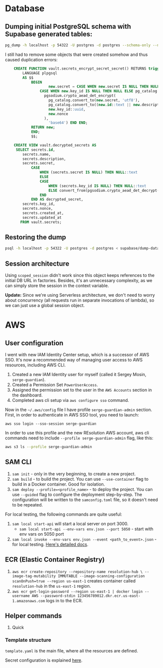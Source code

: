 # Database

## Dumping initial PostgreSQL schema with Supabase generated tables:

```bash
pg_dump -h localhost -p 54322 -U postgres -d postgres --schema-only --no-owner --no-acl > init.sql
```

I still had to remove some objects that were created somehow and thus caused duplication errors:

```sql
    CREATE FUNCTION vault.secrets_encrypt_secret_secret() RETURNS trigger
        LANGUAGE plpgsql
        AS $$
            BEGIN
                    new.secret = CASE WHEN new.secret IS NULL THEN NULL ELSE
                CASE WHEN new.key_id IS NULL THEN NULL ELSE pg_catalog.encode(
                  pgsodium.crypto_aead_det_encrypt(
                    pg_catalog.convert_to(new.secret, 'utf8'),
                    pg_catalog.convert_to((new.id::text || new.description::text || new.created_at::text || new.updated_at::text)::text, 'utf8'),
                    new.key_id::uuid,
                    new.nonce
                  ),
                    'base64') END END;
            RETURN new;
            END;
            $$;

    CREATE VIEW vault.decrypted_secrets AS
     SELECT secrets.id,
        secrets.name,
        secrets.description,
        secrets.secret,
            CASE
                WHEN (secrets.secret IS NULL) THEN NULL::text
                ELSE
                CASE
                    WHEN (secrets.key_id IS NULL) THEN NULL::text
                    ELSE convert_from(pgsodium.crypto_aead_det_decrypt(decode(secrets.secret, 'base64'::text), convert_to(((((secrets.id)::text || secrets.description) || (secrets.created_at)::text) || (secrets.updated_at)::text), 'utf8'::name), secrets.key_id, secrets.nonce), 'utf8'::name)
                END
            END AS decrypted_secret,
        secrets.key_id,
        secrets.nonce,
        secrets.created_at,
        secrets.updated_at
       FROM vault.secrets;
```

## Restoring the dump

```bash
psql -h localhost -p 54322 -U postgres -d postgres < supabase/dump-data-06.01.2024.sql
```

## Session architecture

Using `scoped_session` didn't work since this object keeps references to the initial DB URL in factories.
Besides, it's an unnecessary complexity, as we can simply store the session in the context variable.

**Update:** Since we're using Serverless architecture, we don't need to worry about concurrency (all requests run in
separate invocations of lambda), so we can just use a global session object.

# AWS

## User configuration

I went with new IAM Identity Center setup, which is a successor of AWS SSO. It's now a recommended way
of managing user access to AWS resources, including AWS CLI.

1. Created a new IAM Identity user for myself (called it Sergey Mosin, `serge-guardian`).
2. Created a Permission Set `PowerUserAccess`.
3. Assigned the permission set to the user in the `AWS Accounts` section in the dashboard.
4. Completed aws cli setup via `aws configure sso` command.

Now in the `~/.aws/config` file I have profile `serge-guardian-admin` section.
First, in order to authenticate in AWS SSO tool, you need to launch:
```
aws sso login --sso-session serge-guardian
```

In order to use this profile and the new REsolution AWS account, aws cli commands need to include
`--profile serge-guardian-admin` flag, like this:

```bash
aws s3 ls --profile serge-guardian-admin
```

## SAM CLI

1. `sam init` - only in the very beginning, to create a new project.
2. `sam build` - to build the project. You can use `--use-container` flag to build in a Docker container. Good for
   isolation.
3. `sam deploy --profile=<profile_name>` - to deploy the project. You can use `--guided` flag to configure the
   deployment step-by-step.
   The configuration will be written to the `samconfig.toml` file, so it doesn't need to be repeated.

For local testing, the following commands are quite useful:

1. `sam local start-api` will start a local server on port 3000.
   * `sam local start-api --env-vars env.json --port 5050` - start with env vars on 5050 port
2. `sam local invoke --env-vars env.json --event <path_to_event>.json` - for local testing.
   [Here's detailed docs](https://docs.aws.amazon.com/serverless-application-model/latest/developerguide/sam-cli-command-reference-sam-local-invoke.html).

## ECR (Elastic Container Registry)

1. `aws ecr create-repository --repository-name resolution-hub \
--image-tag-mutability IMMUTABLE --image-scanning-configuration scanOnPush=true --region us-east-1`
   creates container called `resolution-hub` in the `us-east-1` region.
2. `aws ecr get-login-password --region us-east-1 | docker login --username AWS --password-stdin 123456789012.dkr.ecr.us-east-1.amazonaws.com`
   logs in to the ECR.

## Helper commands

1. Quick 
### Template structure

`template.yaml` is the main file, where all the resources are defined.

Secret configuration is explained [here](https://stackoverflow.com/a/65777849/1573766).
